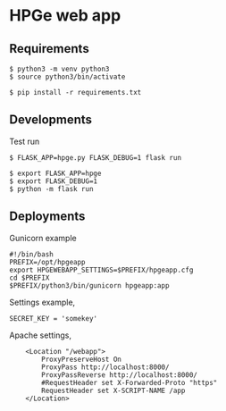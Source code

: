 # HPGe web app

## Requirements

```
$ python3 -m venv python3
$ source python3/bin/activate
```

```
$ pip install -r requirements.txt
```

## Developments

Test run

```
$ FLASK_APP=hpge.py FLASK_DEBUG=1 flask run
```

```
$ export FLASK_APP=hpge
$ export FLASK_DEBUG=1
$ python -m flask run
```

## Deployments

Gunicorn example

```
#!/bin/bash
PREFIX=/opt/hpgeapp
export HPGEWEBAPP_SETTINGS=$PREFIX/hpgeapp.cfg
cd $PREFIX
$PREFIX/python3/bin/gunicorn hpgeapp:app
```

Settings example,

```
SECRET_KEY = 'somekey'
```

Apache settings,

```
    <Location "/webapp">
        ProxyPreserveHost On
        ProxyPass http://localhost:8000/
        ProxyPassReverse http://localhost:8000/
        #RequestHeader set X-Forwarded-Proto "https"
        RequestHeader set X-SCRIPT-NAME /app
    </Location>
```
